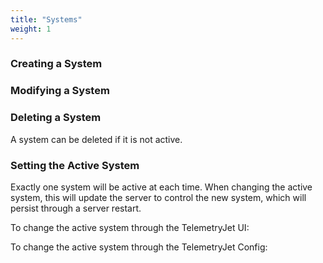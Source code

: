 ```yaml
---
title: "Systems"
weight: 1
---
```


### Creating a System

### Modifying a System

### Deleting a System
A system can be deleted if it is not active.

### Setting the Active System
Exactly one system will be active at each time. When changing the active system, this will update the server to control the new system, which will persist through a server restart. 

To change the active system through the TelemetryJet UI:

To change the active system through the TelemetryJet Config: